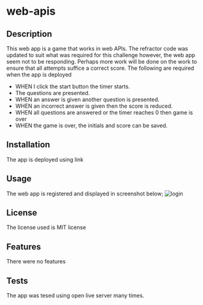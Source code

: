 # web-apis

## Description
This web app is a game that works in web APIs. The refractor code was updated to suit what was required for this challenge however, the web app seem not to be responding. Perhaps more work will be done on the work to ensure that all attempts suffice a correct score.
The following are required when the app is deployed
- WHEN I click the start button the timer starts.
- The questions are presented.
- WHEN an answer is given another question is presented.
- WHEN an incorrect answer is given then the score is reduced.
- WHEN all questions are answered or the timer reaches 0 then game is over
- WHEN the game is over, the initials and score can be saved.

## Installation
The app is deployed using link

## Usage 
The web app is registered and displayed in screenshot below;
![login](https://github.com/alexsosei/web-apis/blob/main/Assets/Screenshot%202023-01-24%20at%2023.44.34.png?raw=true)

## License
The license used is MIT license

## Features
There were no features

## Tests
The app was tesed using open live server many times. 

